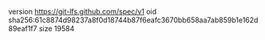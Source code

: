 version https://git-lfs.github.com/spec/v1
oid sha256:61c8874d98237a8f0d18744b87f6eafc3670bb658aa7ab859b1e162d89eaf1f7
size 19584
